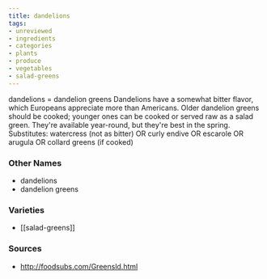 ```yaml
---
title: dandelions
tags:
- unreviewed
- ingredients
- categories
- plants
- produce
- vegetables
- salad-greens
---
```

dandelions = dandelion greens Dandelions have a somewhat bitter flavor, which Europeans appreciate more than Americans. Older dandelion greens should be cooked; younger ones can be cooked or served raw as a salad green. They're available year-round, but they're best in the spring. Substitutes: watercress (not as bitter) OR curly endive OR escarole OR arugula OR collard greens (if cooked)

### Other Names

* dandelions
* dandelion greens

### Varieties

* [[salad-greens]]

### Sources
* http://foodsubs.com/Greensld.html
